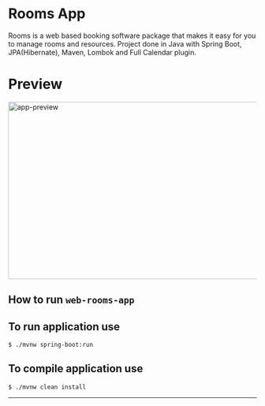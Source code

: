 Rooms App
========
Rooms is a web based booking software package that makes it easy for you to manage rooms and resources. 
Project done in Java with Spring Boot, JPA(Hibernate), Maven, Lombok and Full Calendar plugin.

# Preview
<div>
	<img src="http://i.imgur.com/nd611B5.gif" alt="app-preview" width="640" height="360">
</div>

## How to run `web-rooms-app`
To run application use
----
	$ ./mvnw spring-boot:run

To compile application use
----
	$ ./mvnw clean install
----

